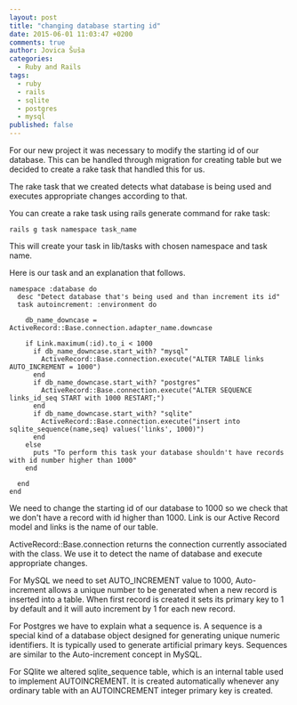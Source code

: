 ```yaml
---
layout: post
title: "changing database starting id"
date: 2015-06-01 11:03:47 +0200
comments: true
author: Jovica Šuša
categories: 
  - Ruby and Rails
tags: 
  - ruby
  - rails
  - sqlite
  - postgres
  - mysql
published: false
---
```


For our new project it was necessary to modify the starting id of our database. This can be handled through migration for creating table but we decided to create a rake task that handled this for us.

The rake task that we created detects what database is being used and executes appropriate changes according to that.

You can create a rake task using rails generate command for rake task:

```
rails g task namespace task_name
```
This will create your task in lib/tasks with chosen namespace and task name.

Here is our task and an explanation that follows.

```
namespace :database do
  desc "Detect database that's being used and than increment its id"
  task autoincrement: :environment do
  
    db_name_downcase = ActiveRecord::Base.connection.adapter_name.downcase

    if Link.maximum(:id).to_i < 1000
      if db_name_downcase.start_with? "mysql"
        ActiveRecord::Base.connection.execute("ALTER TABLE links AUTO_INCREMENT = 1000")
      end
      if db_name_downcase.start_with? "postgres"
        ActiveRecord::Base.connection.execute("ALTER SEQUENCE links_id_seq START with 1000 RESTART;")
      end
      if db_name_downcase.start_with? "sqlite"
        ActiveRecord::Base.connection.execute("insert into sqlite_sequence(name,seq) values('links', 1000)")
      end
    else
      puts "To perform this task your database shouldn't have records with id number higher than 1000"
    end
    
  end
end
```
We need to change the starting id of our database to 1000 so we check that we don't have a record with id higher than 1000. Link is our Active Record model and links is the name of our table.

ActiveRecord::Base.connection returns the connection currently associated with the class. We use it to detect the name of database and execute appropriate changes.

For MySQL we need to set AUTO_INCREMENT value to 1000, Auto-increment allows a unique number to be generated when a new record is inserted into a table. When first record is created it sets its primary key to 1 by default  and it will auto increment by 1 for each new record.

For Postgres we have to explain what a sequence is. A sequence is a special kind of a database object designed for generating unique numeric identifiers. It is typically used to generate artificial primary keys. Sequences are similar to the Auto-increment concept in MySQL.

For SQlite we altered sqlite_sequence table, which is an internal table used to implement AUTOINCREMENT. It is created automatically whenever any ordinary table with an AUTOINCREMENT integer primary key is created.
    
